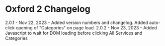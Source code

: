 Oxford 2 Changelog
==================

2.0.1 - Nov 22, 2023 - Added version numbers and changelog. Added auto-click opening of "Categories" on page load.
2.0.2 - Nov 23, 2023 - Added Javascript to wait for DOM loading before clicking All Services and Categories
